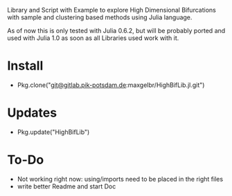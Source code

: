 Library and Script with Example to explore High Dimensional Bifurcations with sample and clustering based methods using Julia language.

As of now this is only tested with Julia 0.6.2, but will be probably ported and used with Julia 1.0 as soon as all Libraries used work with it.

# Install

* Pkg.clone("git@gitlab.pik-potsdam.de:maxgelbr/HighBifLib.jl.git")

# Updates

* Pkg.update("HighBifLib")

# To-Do

* Not working right now: using/imports need to be placed in the right files
* write better Readme and start Doc
